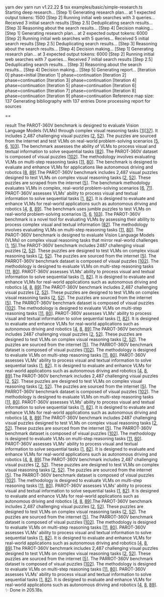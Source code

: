 yarn dev
yarn run v1.22.22
$ tsx examples/basic/simple-research.ts
Starting deep research...
[Step 1] Generating research plan... at 1
expected output tokens: 1500
[Step 2] Running initial web searches with 3 queries...
Received 3 initial search results
[Step 2.5] Deduplicating search results...
[Step 3] Reasoning about the search results...
[Step 4] Decision making...
[Step 1] Generating research plan... at 2
expected output tokens: 6000
[Step 2] Running initial web searches with 5 queries...
Received 5 initial search results
[Step 2.5] Deduplicating search results...
[Step 3] Reasoning about the search results...
[Step 4] Decision making...
[Step 1] Generating research plan... at 3
expected output tokens: 6000
[Step 2] Running initial web searches with 7 queries...
Received 7 initial search results
[Step 2.5] Deduplicating search results...
[Step 3] Reasoning about the search results...
[Step 4] Decision making...
[Step 5] Generating report...
[Iteration 0] phase=initial
[Iteration 1] phase=continuation
[Iteration 2] phase=continuation
[Iteration 3] phase=continuation
[Iteration 4] phase=continuation
[Iteration 5] phase=continuation
[Iteration 6] phase=continuation
[Iteration 7] phase=continuation
[Iteration 8] phase=continuation
[Iteration 9] phase=continuation
Reference map size: 137
Generating bibliography with 137 entries
Done processing report for sources

== 

result The PAROT-360V benchmark is designed to evaluate Vision Language Models (VLMs) through complex visual reasoning tasks [[1](https://arxiv.org/abs/2411.15201)][[37](https://www.scribd.com/document/365556123/datasheet-fgd4536)]. It includes 2,487 challenging visual puzzles [[2](https://arxiv.org/html/2411.15201v1), [52](https://www.cpubenchmark.net/graph_notes.html)]. The puzzles are sourced from the internet and test VLMs on real-world problem-solving scenarios [[5](https://github.com/jamycheung/360BEV/blob/main/README.md), [6](https://www.redblock.ai/blog/parrot-360v-elevating-vlm-evaluation-through-real-world-problem-solving), [103](https://github.com/AIDC-AI/Parrot/blob/main/README.md)]. The benchmark assesses the ability of VLMs to process visual and textual information to solve sequential tasks [[82](https://arxiv.org/html/2407.14066v2)]. The PAROT-360V dataset is composed of visual puzzles [[102](https://play.google.com/store/apps/details?id=com.sparted.groupeparot&amp%3Bhl=en_US)]. The methodology involves evaluating VLMs on multi-step reasoning tasks [[11](https://about.parot.nz/features/ncea-analysis), [80](https://artificialanalysis.ai/methodology/performance-benchmarking)]. The benchmark is designed to evaluate and enhance VLMs for applications like autonomous driving and robotics [[8](https://www.tvtechnology.com/news/parrot-analytics-launches-global-streaming-metrics), [89](https://www.techradar.com/best/best-benchmarks-software)].The PAROT-360V benchmark includes 2,487 visual puzzles designed to test VLMs on complex visual reasoning tasks [[2](https://arxiv.org/html/2411.15201v1), [52](https://www.cpubenchmark.net/graph_notes.html)]. These puzzles are scraped from the internet [[5](https://github.com/jamycheung/360BEV/blob/main/README.md)]. The benchmark methodology evaluates VLMs in complex, real-world problem-solving scenarios [[6](https://www.redblock.ai/blog/parrot-360v-elevating-vlm-evaluation-through-real-world-problem-solving), [71](https://www.intel.com/content/www/us/en/docs/mpi-library/user-guide-benchmarks/2021-8/benchmark-methodology.html)]. PAROT-360V assesses VLMs' ability to process visual and textual information to solve sequential tasks [[1](https://arxiv.org/abs/2411.15201), [82](https://arxiv.org/html/2407.14066v2)]. It is designed to evaluate and enhance VLMs for real-world applications such as autonomous driving and robotics [[4](https://www.redblock.ai/resources/blog/parrot-360v-elevating-vision-language-model-evaluation-through-real-world-problem-solving), [8](https://www.tvtechnology.com/news/parrot-analytics-launches-global-streaming-metrics), [89](https://www.techradar.com/best/best-benchmarks-software)]. The benchmark uses jumble puzzles to test VLMs on real-world problem-solving scenarios [[5](https://github.com/jamycheung/360BEV/blob/main/README.md), [6](https://www.redblock.ai/blog/parrot-360v-elevating-vlm-evaluation-through-real-world-problem-solving), [103](https://github.com/AIDC-AI/Parrot/blob/main/README.md)]. The PAROT-360V benchmark is a novel tool for evaluating VLMs by assessing their ability to process complex visual and textual information [[82](https://arxiv.org/html/2407.14066v2)]. The methodology involves evaluating VLMs on multi-step reasoning tasks [[11](https://about.parot.nz/features/ncea-analysis), [80](https://artificialanalysis.ai/methodology/performance-benchmarking)]. The PAROT-360V benchmark is designed to evaluate Vision Language Models (VLMs) on complex visual reasoning tasks that mirror real-world challenges [[1](https://arxiv.org/abs/2411.15201), [15](https://arxiv.org/html/2407.14066v3)].The PAROT-360V benchmark includes 2487 challenging visual puzzles [[2](https://arxiv.org/html/2411.15201v1), [52](https://www.cpubenchmark.net/graph_notes.html)]. These puzzles are designed to test VLMs on complex visual reasoning tasks [[2](https://arxiv.org/html/2411.15201v1), [52](https://www.cpubenchmark.net/graph_notes.html)]. The puzzles are sourced from the internet [[5](https://github.com/jamycheung/360BEV/blob/main/README.md)]. The PARROT-360V benchmark dataset is composed of visual puzzles [[102](https://play.google.com/store/apps/details?id=com.sparted.groupeparot&amp%3Bhl=en_US)]. The methodology is designed to evaluate VLMs on multi-step reasoning tasks [[11](https://about.parot.nz/features/ncea-analysis), [80](https://artificialanalysis.ai/methodology/performance-benchmarking)]. PAROT-360V assesses VLMs' ability to process visual and textual information to solve sequential tasks [[1](https://arxiv.org/abs/2411.15201), [82](https://arxiv.org/html/2407.14066v2)]. It is designed to evaluate and enhance VLMs for real-world applications such as autonomous driving and robotics [[4](https://www.redblock.ai/resources/blog/parrot-360v-elevating-vision-language-model-evaluation-through-real-world-problem-solving), [8](https://www.tvtechnology.com/news/parrot-analytics-launches-global-streaming-metrics), [89](https://www.techradar.com/best/best-benchmarks-software)].The PAROT-360V benchmark includes 2,487 challenging visual puzzles [[2](https://arxiv.org/html/2411.15201v1), [52](https://www.cpubenchmark.net/graph_notes.html)]. These puzzles are designed to test VLMs on complex visual reasoning tasks [[2](https://arxiv.org/html/2411.15201v1), [52](https://www.cpubenchmark.net/graph_notes.html)]. The puzzles are sourced from the internet [[5](https://github.com/jamycheung/360BEV/blob/main/README.md)]. The PARROT-360V benchmark dataset is composed of visual puzzles [[102](https://play.google.com/store/apps/details?id=com.sparted.groupeparot&amp%3Bhl=en_US)]. The methodology is designed to evaluate VLMs on multi-step reasoning tasks [[11](https://about.parot.nz/features/ncea-analysis), [80](https://artificialanalysis.ai/methodology/performance-benchmarking)]. PAROT-360V assesses VLMs' ability to process visual and textual information to solve sequential tasks [[1](https://arxiv.org/abs/2411.15201), [82](https://arxiv.org/html/2407.14066v2)]. It is designed to evaluate and enhance VLMs for real-world applications such as autonomous driving and robotics [[4](https://www.redblock.ai/resources/blog/parrot-360v-elevating-vision-language-model-evaluation-through-real-world-problem-solving), [8](https://www.tvtechnology.com/news/parrot-analytics-launches-global-streaming-metrics), [89](https://www.techradar.com/best/best-benchmarks-software)].The PAROT-360V benchmark includes 2487 challenging visual puzzles [[2](https://arxiv.org/html/2411.15201v1), [52](https://www.cpubenchmark.net/graph_notes.html)]. These puzzles are designed to test VLMs on complex visual reasoning tasks [[2](https://arxiv.org/html/2411.15201v1), [52](https://www.cpubenchmark.net/graph_notes.html)]. The puzzles are sourced from the internet [[5](https://github.com/jamycheung/360BEV/blob/main/README.md)]. The PARROT-360V benchmark dataset is composed of visual puzzles [[102](https://play.google.com/store/apps/details?id=com.sparted.groupeparot&amp%3Bhl=en_US)]. The methodology is designed to evaluate VLMs on multi-step reasoning tasks [[11](https://about.parot.nz/features/ncea-analysis), [80](https://artificialanalysis.ai/methodology/performance-benchmarking)]. PAROT-360V assesses VLMs' ability to process visual and textual information to solve sequential tasks [[1](https://arxiv.org/abs/2411.15201), [82](https://arxiv.org/html/2407.14066v2)]. It is designed to evaluate and enhance VLMs for real-world applications such as autonomous driving and robotics [[4](https://www.redblock.ai/resources/blog/parrot-360v-elevating-vision-language-model-evaluation-through-real-world-problem-solving), [8](https://www.tvtechnology.com/news/parrot-analytics-launches-global-streaming-metrics), [89](https://www.techradar.com/best/best-benchmarks-software)].The PAROT-360V benchmark includes 2,487 challenging visual puzzles [[2](https://arxiv.org/html/2411.15201v1), [52](https://www.cpubenchmark.net/graph_notes.html)]. These puzzles are designed to test VLMs on complex visual reasoning tasks [[2](https://arxiv.org/html/2411.15201v1), [52](https://www.cpubenchmark.net/graph_notes.html)]. The puzzles are sourced from the internet [[5](https://github.com/jamycheung/360BEV/blob/main/README.md)]. The PARROT-360V benchmark dataset is composed of visual puzzles [[102](https://play.google.com/store/apps/details?id=com.sparted.groupeparot&amp%3Bhl=en_US)]. The methodology is designed to evaluate VLMs on multi-step reasoning tasks [[11](https://about.parot.nz/features/ncea-analysis), [80](https://artificialanalysis.ai/methodology/performance-benchmarking)]. PAROT-360V assesses VLMs' ability to process visual and textual information to solve sequential tasks [[1](https://arxiv.org/abs/2411.15201), [82](https://arxiv.org/html/2407.14066v2)]. It is designed to evaluate and enhance VLMs for real-world applications such as autonomous driving and robotics [[4](https://www.redblock.ai/resources/blog/parrot-360v-elevating-vision-language-model-evaluation-through-real-world-problem-solving), [8](https://www.tvtechnology.com/news/parrot-analytics-launches-global-streaming-metrics), [89](https://www.techradar.com/best/best-benchmarks-software)].The PAROT-360V benchmark includes 2487 challenging visual puzzles designed to test VLMs on complex visual reasoning tasks [[2](https://arxiv.org/html/2411.15201v1), [52](https://www.cpubenchmark.net/graph_notes.html)]. These puzzles are sourced from the internet [[5](https://github.com/jamycheung/360BEV/blob/main/README.md)]. The PARROT-360V benchmark dataset is composed of visual puzzles [[102](https://play.google.com/store/apps/details?id=com.sparted.groupeparot&amp%3Bhl=en_US)]. The methodology is designed to evaluate VLMs on multi-step reasoning tasks [[11](https://about.parot.nz/features/ncea-analysis), [80](https://artificialanalysis.ai/methodology/performance-benchmarking)]. PAROT-360V assesses VLMs' ability to process visual and textual information to solve sequential tasks [[1](https://arxiv.org/abs/2411.15201), [82](https://arxiv.org/html/2407.14066v2)]. It is designed to evaluate and enhance VLMs for real-world applications such as autonomous driving and robotics [[4](https://www.redblock.ai/resources/blog/parrot-360v-elevating-vision-language-model-evaluation-through-real-world-problem-solving), [8](https://www.tvtechnology.com/news/parrot-analytics-launches-global-streaming-metrics), [89](https://www.techradar.com/best/best-benchmarks-software)].The PAROT-360V benchmark includes 2,487 challenging visual puzzles [[2](https://arxiv.org/html/2411.15201v1), [52](https://www.cpubenchmark.net/graph_notes.html)]. These puzzles are designed to test VLMs on complex visual reasoning tasks [[2](https://arxiv.org/html/2411.15201v1), [52](https://www.cpubenchmark.net/graph_notes.html)]. The puzzles are sourced from the internet [[5](https://github.com/jamycheung/360BEV/blob/main/README.md)]. The PARROT-360V benchmark dataset is composed of visual puzzles [[102](https://play.google.com/store/apps/details?id=com.sparted.groupeparot&amp%3Bhl=en_US)]. The methodology is designed to evaluate VLMs on multi-step reasoning tasks [[11](https://about.parot.nz/features/ncea-analysis), [80](https://artificialanalysis.ai/methodology/performance-benchmarking)]. PAROT-360V assesses VLMs' ability to process visual and textual information to solve sequential tasks [[1](https://arxiv.org/abs/2411.15201), [82](https://arxiv.org/html/2407.14066v2)]. It is designed to evaluate and enhance VLMs for real-world applications such as autonomous driving and robotics [[4](https://www.redblock.ai/resources/blog/parrot-360v-elevating-vision-language-model-evaluation-through-real-world-problem-solving), [8](https://www.tvtechnology.com/news/parrot-analytics-launches-global-streaming-metrics), [89](https://www.techradar.com/best/best-benchmarks-software)].The PAROT-360V benchmark includes 2,487 challenging visual puzzles [[2](https://arxiv.org/html/2411.15201v1), [52](https://www.cpubenchmark.net/graph_notes.html)]. These puzzles are designed to test VLMs on complex visual reasoning tasks [[2](https://arxiv.org/html/2411.15201v1), [52](https://www.cpubenchmark.net/graph_notes.html)]. The puzzles are sourced from the internet [[5](https://github.com/jamycheung/360BEV/blob/main/README.md)]. The PARROT-360V benchmark dataset is composed of visual puzzles [[102](https://play.google.com/store/apps/details?id=com.sparted.groupeparot&amp%3Bhl=en_US)]. The methodology is designed to evaluate VLMs on multi-step reasoning tasks [[11](https://about.parot.nz/features/ncea-analysis), [80](https://artificialanalysis.ai/methodology/performance-benchmarking)]. PAROT-360V assesses VLMs' ability to process visual and textual information to solve sequential tasks [[1](https://arxiv.org/abs/2411.15201), [82](https://arxiv.org/html/2407.14066v2)]. It is designed to evaluate and enhance VLMs for real-world applications such as autonomous driving and robotics [[4](https://www.redblock.ai/resources/blog/parrot-360v-elevating-vision-language-model-evaluation-through-real-world-problem-solving), [8](https://www.tvtechnology.com/news/parrot-analytics-launches-global-streaming-metrics), [89](https://www.techradar.com/best/best-benchmarks-software)].The PAROT-360V benchmark includes 2,487 challenging visual puzzles designed to test VLMs on complex visual reasoning tasks [[2](https://arxiv.org/html/2411.15201v1), [52](https://www.cpubenchmark.net/graph_notes.html)]. These puzzles are sourced from the internet [[5](https://github.com/jamycheung/360BEV/blob/main/README.md)]. The PARROT-360V benchmark dataset is composed of visual puzzles [[102](https://play.google.com/store/apps/details?id=com.sparted.groupeparot&amp%3Bhl=en_US)]. The methodology is designed to evaluate VLMs on multi-step reasoning tasks [[11](https://about.parot.nz/features/ncea-analysis), [80](https://artificialanalysis.ai/methodology/performance-benchmarking)]. PAROT-360V assesses VLMs' ability to process visual and textual information to solve sequential tasks [[1](https://arxiv.org/abs/2411.15201), [82](https://arxiv.org/html/2407.14066v2)]. It is designed to evaluate and enhance VLMs for real-world applications such as autonomous driving and robotics [[4](https://www.redblock.ai/resources/blog/parrot-360v-elevating-vision-language-model-evaluation-through-real-world-problem-solving), [8](https://www.tvtechnology.com/news/parrot-analytics-launches-global-streaming-metrics), [89](https://www.techradar.com/best/best-benchmarks-software)].
✨  Done in 205.18s.